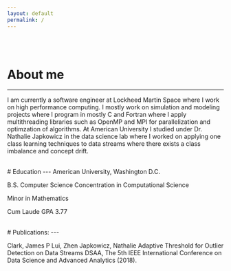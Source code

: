 ```yaml
---
layout: default
permalink: /
---
```

<!-- <h1>{{ site.title }}</h1> -->
<br><br>
# About me
---


I am currently a software engineer at Lockheed Martin Space where I work on high performance computing. I mostly work on simulation and modeling projects where I program in mostly C and Fortran where I apply multithreading libraries such as OpenMP and MPI for parallelization and optimzation of algorithms. At American University I studied under Dr. Nathalie Japkowicz in the data science lab where I worked on applying one class learning techniques to data streams where there exists a class imbalance and concept drift.

<br>
# Education
---
American University, Washington D.C.

B.S.  Computer Science Concentration in Computational Science

Minor in Mathematics

Cum Laude
GPA 3.77 

<br>
# Publications:
---

Clark, James P Lui, Zhen Japkowicz, Nathalie Adaptive Threshold for Outlier Detection on Data Streams
DSAA, The 5th IEEE International Conference on Data Science and Advanced Analytics (2018).
